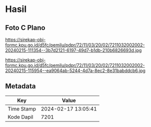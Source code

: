 # Hasil

## Foto C Plano

https://sirekap-obj-formc.kpu.go.id/d5fc/pemilu/pdpr/72/11/03/20/02/7211032002002-20240215-111354--3b7d2121-6197-49d7-b1db-210b6826693d.jpg

https://sirekap-obj-formc.kpu.go.id/d5fc/pemilu/pdpr/72/11/03/20/02/7211032002002-20240215-115954--ea9064ab-5244-4d7a-8ec2-8e31babddcb6.jpg


## Metadata

| Key        | Value               |
| ---------- | ------------------- |
| Time Stamp | 2024-02-17 13:05:41 |
| Kode Dapil | 7201                |



